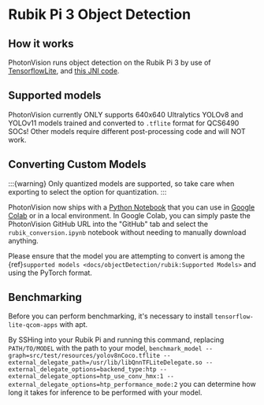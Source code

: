 # Rubik Pi 3 Object Detection

## How it works

PhotonVision runs object detection on the Rubik Pi 3 by use of [TensorflowLite](https://github.com/tensorflow/tensorflow), and [this JNI code](https://github.com/PhotonVision/rubik_jni).

## Supported models

PhotonVision currently ONLY supports 640x640 Ultralytics YOLOv8 and YOLOv11 models trained and converted to `.tflite` format for QCS6490 SOCs! Other models require different post-processing code and will NOT work.

## Converting Custom Models

:::{warning}
Only quantized models are supported, so take care when exporting to select the option for quantization.
:::

PhotonVision now ships with a [Python Notebook](https://github.com/PhotonVision/photonvision/blob/main/scripts/rubik_conversion.ipynb) that you can use in [Google Colab](https://colab.research.google.com) or in a local environment. In Google Colab, you can simply paste the PhotonVision GitHub URL into the "GitHub" tab and select the `rubik_conversion.ipynb` notebook without needing to manually download anything.

Please ensure that the model you are attempting to convert is among the {ref}`supported models <docs/objectDetection/rubik:Supported Models>` and using the PyTorch format.

## Benchmarking

Before you can perform benchmarking, it's necessary to install `tensorflow-lite-qcom-apps` with apt.

By SSHing into your Rubik Pi and running this command, replacing `PATH/TO/MODEL` with the path to your model, `benchmark_model --graph=src/test/resources/yolov8nCoco.tflite --external_delegate_path=/usr/lib/libQnnTFLiteDelegate.so --external_delegate_options=backend_type:htp --external_delegate_options=htp_use_conv_hmx:1 --external_delegate_options=htp_performance_mode:2` you can determine how long it takes for inference to be performed with your model.
